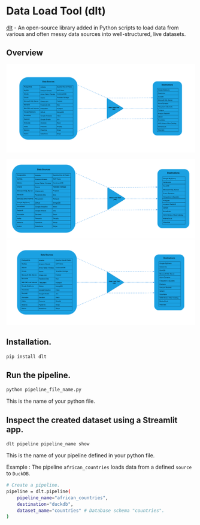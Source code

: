 # Data Load Tool (dlt)
[dlt](https://dlthub.com/docs) - An open-source library added in Python scripts to load data from various and often messy data sources into well-structured, live datasets.

## Overview
![dlt](data_load_tool_overview.svg)

![dlt](dataloadtool.drawio(1).svg)
![dlt](dataloadtool.drawio(2).svg)
## Installation.
```sh
pip install dlt
```

## Run the pipeline.
```sh
python pipeline_file_name.py
```
This is the name of your python file.

## Inspect the created dataset using a Streamlit app.
```sh
dlt pipeline pipeline_name show
```
This is the name of your pipeline defined in your python file. 

Example : The pipeline `african_countries` loads data from a defined `source` to `DuckDB`.
```sh
# Create a pipeline.
pipeline = dlt.pipeline(
    pipeline_name="african_countries",
    destination="duckdb",
    dataset_name="countries" # Database schema "countries".
)
```
